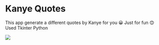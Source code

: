 # <h1> Kanye Quotes </h1>
This app generate a different quotes by Kanye for you 😀
Just for fun 😊
Used Tkinter Python

<img src="https://github.com/GalkaKG/Kanye-Quotes/blob/main/kanye%20quotes.png" />
